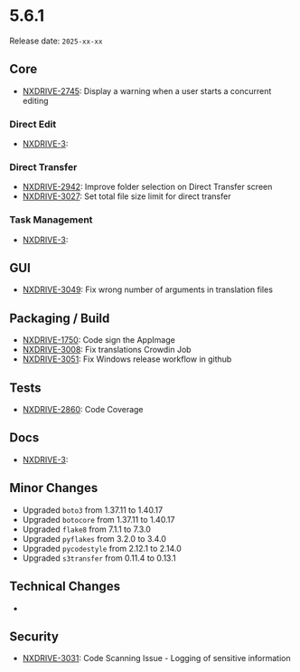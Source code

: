 # 5.6.1

Release date: `2025-xx-xx`

## Core

- [NXDRIVE-2745](https://hyland.atlassian.net/browse/NXDRIVE-2745): Display a warning when a user starts a concurrent editing

### Direct Edit

- [NXDRIVE-3](https://hyland.atlassian.net/browse/NXDRIVE-3):

### Direct Transfer

- [NXDRIVE-2942](https://hyland.atlassian.net/browse/NXDRIVE-2942): Improve folder selection on Direct Transfer screen
- [NXDRIVE-3027](https://hyland.atlassian.net/browse/NXDRIVE-3027): Set total file size limit for direct transfer

### Task Management

- [NXDRIVE-3](https://hyland.atlassian.net/browse/NXDRIVE-3):

## GUI

- [NXDRIVE-3049](https://hyland.atlassian.net/browse/NXDRIVE-3049): Fix wrong number of arguments in translation files

## Packaging / Build

- [NXDRIVE-1750](https://hyland.atlassian.net/browse/NXDRIVE-1750): Code sign the AppImage
- [NXDRIVE-3008](https://hyland.atlassian.net/browse/NXDRIVE-3008): Fix translations Crowdin Job
- [NXDRIVE-3051](https://hyland.atlassian.net/browse/NXDRIVE-3051): Fix Windows release workflow in github

## Tests

- [NXDRIVE-2860](https://hyland.atlassian.net/browse/NXDRIVE-2860): Code Coverage

## Docs

- [NXDRIVE-3](https://hyland.atlassian.net/browse/NXDRIVE-3):

## Minor Changes

- Upgraded `boto3` from 1.37.11 to 1.40.17
- Upgraded `botocore` from 1.37.11 to 1.40.17
- Upgraded `flake8` from 7.1.1 to 7.3.0
- Upgraded `pyflakes` from 3.2.0 to 3.4.0
- Upgraded `pycodestyle` from 2.12.1 to 2.14.0
- Upgraded `s3transfer` from 0.11.4 to 0.13.1

## Technical Changes

-

## Security

- [NXDRIVE-3031](https://hyland.atlassian.net/browse/NXDRIVE-3031): Code Scanning Issue - Logging of sensitive information
